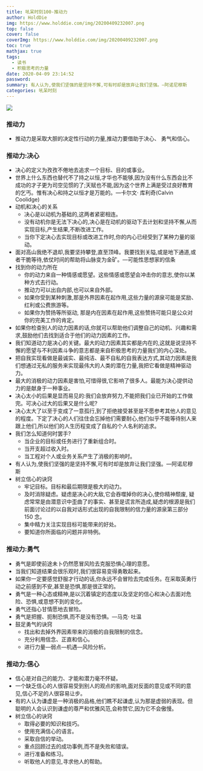 ```yaml
---
title: 吼呆时刻100-推动力
author: HoldDie
img: https://www.holddie.com/img/20200409232007.png
top: false
cover: false
coverImg: https://www.holddie.com/img/20200409232007.png
toc: true
mathjax: true
tags:
  - 读书
  - 积极思考的力量
date: 2020-04-09 23:14:52
password:
summary: 有人认为,使我们坚强的是坚持不懈,可有时却是放弃让我们坚强。—阿诺尼穆斯
categories: 吼呆时刻
---
```


![](https://www.holddie.com/img/20200409232007.png)

### 推动力

- 推动力是采取大胆的决定性行动的力量,推动力要借助于决心、 勇气和信心。

### 推动力:决心

- 决心的定义为孜孜不倦地去追求一个目标、目的或事业。
- 世界上什么东西也替代不了持之以恒,才华也不能够,因为没有什么东西会比不成功的才子更为司空见惯的了;天赋也不能,因为这个世界上满是受过良好教育的乞丐。惟有决心和持之以恒才是万能的。—卡尔文· 库利奇(Calvin Coolidge)
- 动机和决心的关系
  - 决心是以动机为基础的,这两者紧密相连。
  - 没有动机你是无法下决心的,决心是在动机的驱动下去计划和坚持不懈,从而实现目标,产生结果,不断改进工作。
  - 当你下定决心去实现目标或改进工作时,你的内心已经受到了某种力量的驱动。
- 面对高山我绝不退却,我要坚持攀登,直至顶峰。我要找到关隘,或是地下通道,或者干脆等待,依仗时间的帮助将山脉变为金矿。—可能性思想家的信条
- 找到你的动力所在
  - 你的动力来自一种情感或愿望。这些情感或愿望会冲击你的意志,使你以某种方式去行动。
  - 推动力可以出自内部,也可以来自外部。
  - 如果你受到某种刺激,那是外界因素在起作用,这些力量的源泉可能是奖励、红利或公费旅游等。
  - 如果你为赞扬等所驱动, 那是内在因素在起作用,这些赞扬可能只是公众对你的完美工作的肯定。
- 如果你检查别人的动力因素的话,你就可以帮助他们调整自己的动机、兴趣和需求,鼓励他们去找到适合于他们的动力因素的工作。
- 我们知道动力是决心的关键。最大的动力因素其实都是内在的,这就是说坚持不懈的愿望与不利因素斗争的意志都是来自积极思考的力量我们的内心深处。
- 把自我实现看做是最诚实、最纯洁、最不自私的自我表达方式,其动力因素是我们想通过无私的服务来实现最伟大的人类的潜在力量,我把它看做是精神驱动力。
- 最大的消极的动力因素是害怕,可惜得很,它影响了很多人。最能为决心提供动力的是献身于一种事业。
- 决心太小的后果是显而易见的:我们会放弃努力,不能把我们业已开始的工作做完。可决心过大的后果又是什么呢?
- 决心太大了以至于变成了一意孤行,到了拒绝接受甚至是不愿参考其他人的意见的程度。下定了决心的人们往住会忘掉他们需要耐心,他们似乎不能等待别人来跟上他们,所以他们的人生历程变成了自私的个人名利的追求。
- 我们怎么知道何时罢手?
  - 当企业的目标或任务进行了重新组合时。
  - 当开支超过收入时。
  - 当工程对个人或业务关系产生了消极的影响时。
- 有人认为,使我们坚强的是坚持不懈,可有时却是放弃让我们坚强。—阿诺尼穆斯
- 树立信心的诀窍
  - 牢记目标。目标和最后期限是极大的动力。
  - 及时消除疑虑。疑虑是决心的大敌,它会吞噬掉你的决心,使你精神颓废, 疑虑常常是由潜意识中歪曲了的事实、甚至是谎言所造成,疑虑的根源是我们前面讨论过的以自我对话形式出现的自我限制的信力量的源泉第三部分150 念。
  - 集中精力关注实现目标可能带来的好处。
  - 要知道你所面临的问题并非特例。

### 推动力:勇气

- 勇气是即使前途未卜仍然愿冒风险去克服恐惧心理的意愿。
- 当我们知道结果会很乐观时,我们很容易变得勇敢起来。
- 如果你一定要感觉舒服才行动的话,你永远不会冒险去完成任务。在采取英勇行动之前感到不安,甚至是恐惧,那是很正常的。
- 勇气是一种心态或精神,是以沉着镇定的态度以及坚定的信心和决心去面对危险、恐惧,或意想不到的变化。
- 勇气还指心甘情愿地去冒险。
- 勇气是把握、扼制恐惧,而不是没有恐惧。—马克· 吐温
- 鼓足勇气的诀窍
  - 找出和去掉外界因素带来的消极的自我限制的信念。
  - 充分利用信念、正直和信心。
  - 进行力量—弱点—机遇—风险分析。

### 推动力:信心

- 信心是对自己的能力、才能和潜力毫不怀疑。
- 一个缺乏信心的人很容易受到别人的观点的影响,面对反面的意见或不同的意见,信心不足的人很容易让步。
- 有的人认为谦虚是一种消极的品格,他们瞧不起谦虚,认为那是虚弱的表现。但聪明的人会认识到谦虚的尊严和优雅风范,会称赞它,因为它不会傲慢。
- 树立信心的诀窍
  - 取得必要的知识和技巧。
  - 使用充满信心的语言。
  - 采取自信的举动。
  - 重点回顾过去的成功事例,而不是失败和错误。
  - 进行准备和练习。
  - 听取他人的意见,寻求他人的帮助。